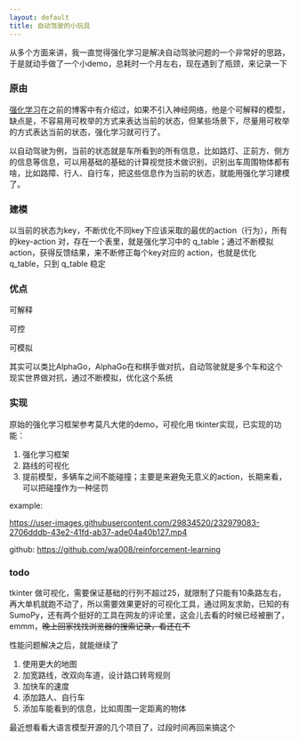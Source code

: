 ```yaml
---
layout: default
title: 自动驾驶的小玩具
---
```


从多个方面来讲，我一直觉得强化学习是解决自动驾驶问题的一个非常好的思路，于是就动手做了一个小demo，总耗时一个月左右，现在遇到了瓶颈，来记录一下

### 原由
[强化学习](http://informal.top/2022/11/16/%E5%BC%BA%E5%8C%96%E5%AD%A6%E4%B9%A0%E7%AE%80%E4%BB%8B.html)在之前的博客中有介绍过，如果不引入神经网络，他是个可解释的模型，缺点是，不容易用可枚举的方式来表达当前的状态，但某些场景下，尽量用可枚举的方式表达当前的状态，强化学习就可行了。

以自动驾驶为例，当前的状态就是车所看到的所有信息，比如路灯、正前方、侧方的信息等信息，可以用基础的基础的计算视觉技术做识别，识别出车周围物体都有啥，比如路障、行人、自行车，把这些信息作为当前的状态，就能用强化学习建模了。

### 建模
以当前的状态为key，不断优化不同key下应该采取的最优的action（行为），所有的key-action 对，存在一个表里，就是强化学习中的 q_table；通过不断模拟action，获得反馈结果，来不断修正每个key对应的 action，也就是优化 q_table，只到 q_table 稳定


### 优点
可解释

可控

可模拟

其实可以类比AlphaGo，AlphaGo在和棋手做对抗，自动驾驶就是多个车和这个现实世界做对抗，通过不断模拟，优化这个系统

### 实现
原始的强化学习框架参考莫凡大佬的demo，可视化用 tkinter实现，已实现的功能：

1. 强化学习框架
2. 路线的可视化
3. 提前模型，多辆车之间不能碰撞；主要是来避免无意义的action，长期来看，可以把碰撞作为一种惩罚

example:

https://user-images.githubusercontent.com/29834520/232979083-2706dddb-43e2-41fd-ab37-ade04a40b127.mp4

github: https://github.com/wa008/reinforcement-learning

### todo
tkinter 做可视化，需要保证基础的行列不超过25，就限制了只能有10条路左右，再大单机就跑不动了，所以需要效果更好的可视化工具，通过网友求助，已知的有 SumoPy，还有两个挺好的工具在网友的评论里，这会儿去看的时候已经被删了，emmm，~~晚上回家找找浏览器的搜索记录，看还在不~~

性能问题解决之后，就能继续了

1. 使用更大的地图
2. 加宽路线，改双向车道，设计路口转弯规则
3. 加快车的速度
4. 添加路人、自行车
5. 添加车能看到的信息，比如周围一定距离的物体

最近想看看大语言模型开源的几个项目了，过段时间再回来搞这个